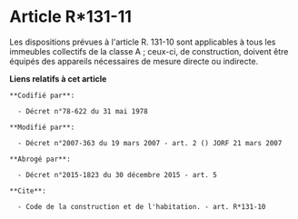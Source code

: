 # Article R*131-11

Les dispositions prévues à l'article R. 131-10 sont applicables à tous les immeubles collectifs de la classe A ; ceux-ci, de
construction, doivent être équipés des appareils nécessaires de mesure directe ou indirecte.

**Liens relatifs à cet article**

	**Codifié par**:

	  - Décret n°78-622 du 31 mai 1978

	**Modifié par**:

	  - Décret n°2007-363 du 19 mars 2007 - art. 2 () JORF 21 mars 2007

	**Abrogé par**:

	  - Décret n°2015-1823 du 30 décembre 2015 - art. 5

	**Cite**:

	  - Code de la construction et de l'habitation. - art. R*131-10
